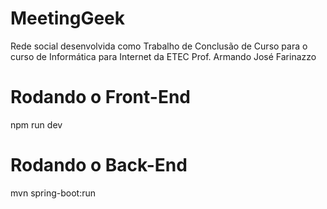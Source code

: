 # MeetingGeek
Rede social desenvolvida como Trabalho de Conclusão de Curso para o curso de Informática para Internet da ETEC Prof. Armando José Farinazzo

# Rodando o Front-End
npm run dev

# Rodando o Back-End
mvn spring-boot:run
